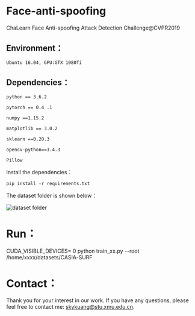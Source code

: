 # Face-anti-spoofing
ChaLearn Face Anti-spoofing Attack Detection Challenge@CVPR2019

## Environment：
    Ubuntu 16.04, GPU:GTX 1080Ti 

## Dependencies：

	python == 3.6.2
	
	pytorch == 0.4 .1
	
	numpy ==1.15.2
	
	matplotlib == 3.0.2
	
	sklearn ==0.20.3
	
	opencv-python==3.4.3
	
	Pillow


Install the dependencies：

	pip install -r requirements.txt

The dataset folder is shown below：

 ![dataset folder](https://github.com/SkyKuang/Face-anti-spoofing/blob/master/pic.png)


# Run：
CUDA_VISIBLE_DEVICES= 0 python train_xx.py --root /home/xxxx/datasets/CASIA-SURF

# Contact：
Thank you for your interest in our work. If you have any questions, please feel free to contact me: skykuang@stu.xmu.edu.cn.

